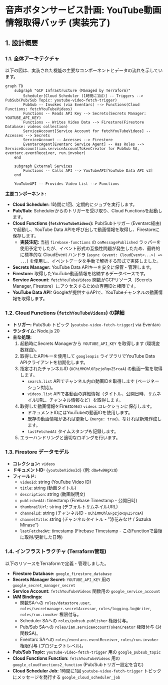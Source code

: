 # 音声ボタンサービス計画: YouTube動画情報取得バッチ (実装完了)

## 1. 設計概要

### 1.1. 全体アーキテクチャ

以下の図は、実装された機能の主要なコンポーネントとデータの流れを示しています。

```mermaid
graph TD
    subgraph "GCP Infrastructure (Managed by Terraform)"
        Scheduler[Cloud Scheduler (1時間に1回)] -- Triggers --> PubSub(Pub/Sub Topic: youtube-video-fetch-trigger)
        PubSub -- Invokes (via Eventarc) --> Functions(Cloud Functions: fetchYouTubeVideos)
        Functions -- Reads API Key --> Secrets(Secrets Manager: YOUTUBE_API_KEY)
        Functions -- Writes Video Data --> Firestore(Firestore Database: videos collection)
        ServiceAccount[Service Account for fetchYouTubeVideos] -- Accesses --> Secrets
        ServiceAccount -- Accesses --> Firestore
        EventarcAgent[Eventarc Service Agent] -- Has Roles --> ServiceAccount(iam.serviceAccountTokenCreator for PubSub SA, eventarc.eventReceiver, run.invoker)
    end

    subgraph External Services
        Functions -- Calls API --> YouTubeAPI[YouTube Data API v3]
    end

    YouTubeAPI -- Provides Video List --> Functions
```

**主要コンポーネント:**

*   **Cloud Scheduler:** 1時間に1回、定期的にジョブを実行します。
*   **Pub/Sub:** Schedulerからのトリガーを受け取り、Cloud Functionsを起動します。
*   **Cloud Functions (`fetchYouTubeVideos`):** Pub/Subトリガー (Eventarc経由) で起動し、YouTube Data APIを呼び出して動画情報を取得し、Firestoreに保存します。
    *   **実装注記:** 当初 `firebase-functions` の `onMessagePublished` ラッパーを使用予定でしたが、イベント形式の互換性問題が発生したため、最終的に標準的な CloudEvent ハンドラ (`async (event: CloudEvent<...>) => ...`) を使用し、イベントデータを手動で解析する形式で実装しました。
*   **Secrets Manager:** YouTube Data APIキーを安全に保管・管理します。
*   **Firestore:** 取得したYouTube動画情報を格納するデータベースです。
*   **Service Account:** `fetchYouTubeVideos` 関数がGCPリソース（Secrets Manager, Firestore）にアクセスするための専用IDと権限です。
*   **YouTube Data API:** Googleが提供するAPIで、YouTubeチャンネルの動画情報を取得します。

### 1.2. Cloud Functions (`fetchYouTubeVideos`) の詳細

*   **トリガー:** Pub/Sub トピック (`youtube-video-fetch-trigger`) via Eventarc
*   **ランタイム:** Node.js 20
*   **主な処理:**
    1.  起動時にSecrets Managerから `YOUTUBE_API_KEY` を取得します (環境変数経由)。
    2.  取得したAPIキーを使用して `googleapis` ライブラリでYouTube Data APIクライアントを初期化します。
    3.  指定されたチャンネルID (`UChiMMOhl6FpzjoRqvZ5rcaA`) の動画一覧を取得します。
        *   `search.list` APIでチャンネル内の動画IDを取得します (ページネーション対応)。
        *   `videos.list` APIで各動画の詳細情報（タイトル、公開日時、サムネイルURL、チャンネル情報など）を取得します。
    4.  取得した動画情報をFirestoreの `videos` コレクションに保存します。
        *   ドキュメントIDにはYouTubeの動画IDを使用します。
        *   既存の動画情報があれば更新し (`merge: true`)、なければ新規作成します。
        *   `lastFetchedAt` タイムスタンプも記録します。
    5.  エラーハンドリングと適切なロギングを行います。

### 1.3. Firestore データモデル

*   **コレクション:** `videos`
*   **ドキュメントID:** `{youtubeVideoId}` (例: `dQw4w9WgXcQ`)
*   **フィールド:**
    *   `videoId`: string (YouTube Video ID)
    *   `title`: string (動画タイトル)
    *   `description`: string (動画説明文)
    *   `publishedAt`: timestamp (Firebase Timestamp - 公開日時)
    *   `thumbnailUrl`: string (デフォルトサムネイルURL)
    *   `channelId`: string (チャンネルID - `UChiMMOhl6FpzjoRqvZ5rcaA`)
    *   `channelTitle`: string (チャンネルタイトル - "涼花みなせ / Suzuka Minase")
    *   `lastFetchedAt`: timestamp (Firebase Timestamp - このFunctionで最後に取得/更新した日時)

### 1.4. インフラストラクチャ (Terraform管理)

以下のリソースをTerraformで定義・管理しました。

*   **Firestore Database:** `google_firestore_database`
*   **Secrets Manager Secret:** `YOUTUBE_API_KEY` 用の `google_secret_manager_secret`
*   **Service Account:** `fetchYouTubeVideos` 関数用の `google_service_account`
*   **IAM Bindings:**
    *   関数SAへの `roles/datastore.user`, `roles/secretmanager.secretAccessor`, `roles/logging.logWriter`, `roles/run.invoker` 権限付与。
    *   Scheduler SAへの `roles/pubsub.publisher` 権限付与。
    *   Pub/Sub SAへの `roles/iam.serviceAccountTokenCreator` 権限付与 (対関数SA)。
    *   Eventarc SAへの `roles/eventarc.eventReceiver`, `roles/run.invoker` 権限付与 (プロジェクトレベル)。
*   **Pub/Sub Topic:** `youtube-video-fetch-trigger` 用の `google_pubsub_topic`
*   **Cloud Functions Function:** `fetchYouTubeVideos` 用の `google_cloudfunctions2_function` (Pub/Subトリガー設定を含む)
*   **Cloud Scheduler Job:** 1時間に1回 `youtube-video-fetch-trigger` トピックにメッセージを発行する `google_cloud_scheduler_job`